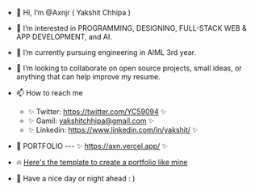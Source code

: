 - 👋 Hi, I’m @Axnjr ( Yakshit Chhipa )
- 👀 I’m interested in PROGRAMMING, DESIGNING, FULL-STACK WEB & APP DEVELOPMENT, and AI.
- 🌱 I’m currently pursuing engineering in AIML 3rd year.
- 💞️ I’m looking to collaborate on open source projects, small ideas, or anything that can help improve my resume.
- 📫 How to reach me
    - ✨ Twitter: https://twitter.com/YC59094 ✨
    - ✨ Gamil: yakshitchhipa@gmail.com ✨
    - ✨ Linkedin: https://www.linkedin.com/in/yakshit/  ✨

- 🚀 PORTFOLIO --- ✨ https://axn.vercel.app/ ✨
- 🔥 [Here's the template to create a portfolio like mine](https://github.com/Axnjr/Portfolio-template)
- 🤙 Have a nice day or night ahead : ) 

